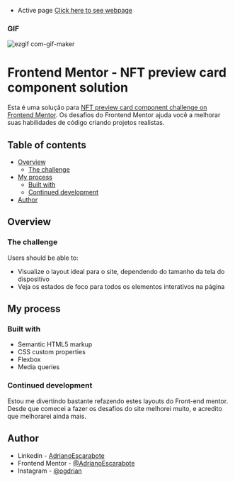 - Active page [Click here to see webpage](https://adrianoescarabote.github.io/NFT-preview-card-with-Golden-theme/)

### GIF

![ezgif com-gif-maker](https://user-images.githubusercontent.com/101136987/186437816-97542758-4a4e-430d-9f62-030758050f23.gif)

# Frontend Mentor - NFT preview card component solution

Esta é uma solução para [NFT preview card component challenge on Frontend Mentor](https://www.frontendmentor.io/challenges/nft-preview-card-component-SbdUL_w0U). Os desafios do Frontend Mentor ajuda você a melhorar suas habilidades de código criando projetos realistas. 

## Table of contents

- [Overview](#overview)
  - [The challenge](#the-challenge)
- [My process](#my-process)
  - [Built with](#built-with)
  - [Continued development](#continued-development)
- [Author](#author)

## Overview

### The challenge

Users should be able to:

- Visualize o layout ideal para o site, dependendo do tamanho da tela do dispositivo
- Veja os estados de foco para todos os elementos interativos na página

## My process

### Built with

- Semantic HTML5 markup
- CSS custom properties
- Flexbox
- Media queries

### Continued development

Estou me divertindo bastante refazendo estes layouts do Front-end mentor. Desde que comecei a fazer os desafios do site melhorei muito, e acredito que melhorarei ainda mais.

## Author

- Linkedin - [AdrianoEscarabote](https://www.linkedin.com/in/adriano-escarabote-944b02233/)
- Frontend Mentor - [@AdrianoEscarabote](https://www.frontendmentor.io/profile/AdrianoEscarabote)
- Instagram - [@ogdrian](https://www.instagram.com/ogdrian/)
